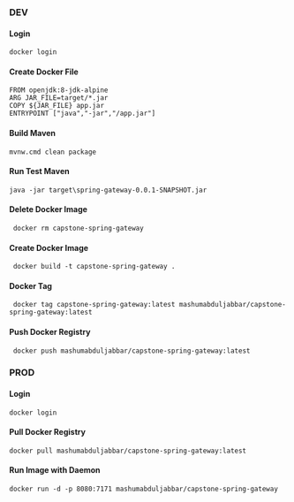 ### DEV
#### Login
``` docker
docker login
```

#### Create Docker File
``` docker
FROM openjdk:8-jdk-alpine
ARG JAR_FILE=target/*.jar
COPY ${JAR_FILE} app.jar
ENTRYPOINT ["java","-jar","/app.jar"]
```

#### Build Maven
``` Maven
mvnw.cmd clean package
```

#### Run Test Maven
``` Maven
java -jar target\spring-gateway-0.0.1-SNAPSHOT.jar
```


#### Delete Docker Image
``` docker
 docker rm capstone-spring-gateway
```

#### Create Docker Image
``` docker
 docker build -t capstone-spring-gateway .
```

#### Docker Tag
``` docker
 docker tag capstone-spring-gateway:latest mashumabduljabbar/capstone-spring-gateway:latest
```

#### Push Docker Registry
``` docker
 docker push mashumabduljabbar/capstone-spring-gateway:latest
```

### PROD
#### Login
``` docker
docker login
```

#### Pull Docker Registry
``` docker
docker pull mashumabduljabbar/capstone-spring-gateway:latest
```

#### Run Image with Daemon
``` docker
docker run -d -p 8080:7171 mashumabduljabbar/capstone-spring-gateway
```